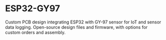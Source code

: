# ESP32-GY97
Custom PCB design integrating ESP32 with GY-97 sensor for IoT and sensor data logging. Open-source design files and firmware, with options for custom orders and assembly.
